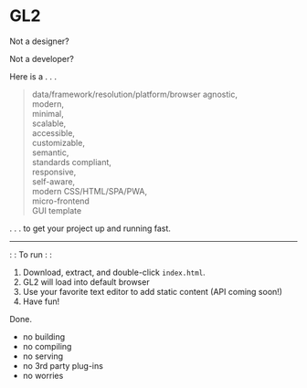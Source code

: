 <H1>GL2</h1>

<p>Not a designer?</p>

<p>Not a developer?</p>

<p>Here is a . . .</p>

> data/framework/resolution/platform/browser agnostic,<br />modern,<br />minimal,<br />scalable,<br />accessible,<br />customizable,<br />semantic,<br />standards compliant,<br />responsive,<br />self-aware,<br />modern CSS/HTML/SPA/PWA,<br />micro-frontend<br />GUI template

<p>. . . to get your project up and running fast.</p>

---

<p>: : To run : :</p>

<ol>
  <li>Download, extract, and double-click <code>index.html</code>.</li>
  <li>GL2 will load into default browser</li>
  <li>Use your favorite text editor to add static content (API coming soon!)</li>
  <li>Have fun!</li>
</ol>

<p>Done.</p>

<ul>
<li>no building</li>
<li>no compiling</li>
<li>no serving</li>
<li>no 3rd party plug-ins</li>
<li>no worries</li>
</ul>

